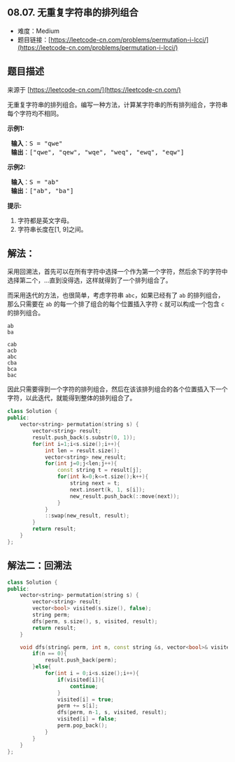 ##  08.07. 无重复字符串的排列组合

- 难度：Medium
- 题目链接：[https://leetcode-cn.com/problems/permutation-i-lcci/](https://leetcode-cn.com/problems/permutation-i-lcci/)


## 题目描述

来源于 [https://leetcode-cn.com/](https://leetcode-cn.com/)

<p>无重复字符串的排列组合。编写一种方法，计算某字符串的所有排列组合，字符串每个字符均不相同。</p>

<p> <strong>示例1:</strong></p>

<pre>
<strong> 输入</strong>：S = "qwe"
<strong> 输出</strong>：["qwe", "qew", "wqe", "weq", "ewq", "eqw"]
</pre>

<p> <strong>示例2:</strong></p>

<pre>
<strong> 输入</strong>：S = "ab"
<strong> 输出</strong>：["ab", "ba"]
</pre>

<p> <strong>提示:</strong></p>

<ol>
<li>字符都是英文字母。</li>
<li>字符串长度在[1, 9]之间。</li>
</ol>


## 解法：

采用回溯法，首先可以在所有字符中选择一个作为第一个字符，然后余下的字符中选择第二个，...直到没得选，这样就得到了一个排列组合了。

而采用迭代的方法，也很简单，考虑字符串 `abc`，如果已经有了 `ab` 的排列组合，那么只需要在 `ab` 的每一个排了组合的每个位置插入字符 `c` 就可以构成一个包含 `c` 的排列组合。


```
ab
ba

cab
acb
abc
cba
bca
bac
```

因此只需要得到一个字符的排列组合，然后在该该排列组合的各个位置插入下一个字符，以此迭代，就能得到整体的排列组合了。

```c++
class Solution {
public:
    vector<string> permutation(string s) {
        vector<string> result;
        result.push_back(s.substr(0, 1));
        for(int i=1;i<s.size();i++){
            int len = result.size();
            vector<string> new_result;
            for(int j=0;j<len;j++){
                const string t = result[j];
                for(int k=0;k<=t.size();k++){
                    string next = t;
                    next.insert(k, 1, s[i]);
                    new_result.push_back(::move(next));
                }
            }
            ::swap(new_result, result);
        }
        return result;
    }
};
```

## 解法二：回溯法

```c++
class Solution {
public:
    vector<string> permutation(string s) {
        vector<string> result;
        vector<bool> visited(s.size(), false);
        string perm;
        dfs(perm, s.size(), s, visited, result);
        return result;
    }

    void dfs(string& perm, int n, const string &s, vector<bool>& visited, vector<string>& result){
        if(n == 0){
            result.push_back(perm);
        }else{
            for(int i = 0;i<s.size();i++){
                if(visited[i]){
                    continue;
                }
                visited[i] = true;
                perm += s[i];
                dfs(perm, n-1, s, visited, result);
                visited[i] = false;
                perm.pop_back();
            }
        }
    }
};
```
